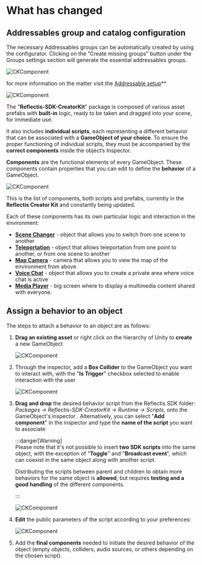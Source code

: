 ﻿---
sidebar_position: 1
---

# What has changed

## Addressables group and catalog configuration 

The necessary Addressables groups can be automatically created by using the configurator.
Clicking on the “Create missing groups” button under the Groups settings section will generate the essential addressables groups.

![CKComponent](/img/addressablesConfigurator20243.png) 

for more information on the matter visit the [Addressable setup](./gettingstarted/startanewproject/Addressable-setup)**

![CKComponent](/img/sdkcomponent_1.png) 

The "**Reflectis-SDK-CreatorKit**" package is composed of various asset prefabs with **built-in** logic, ready to be taken and dragged into your scene, for immediate use. 

It also includes **individual scripts**, each representing a different behavior that can be associated with a **GameObject of your choice**. 
To ensure the proper functioning of individual scripts, they must be accompanied by the **correct components** inside the object’s Inspector.

**Components** are the functional elements of every GameObject. These components contain properties that you can edit to define the **behavior** of a GameObject.

![CKComponent](/img/sdkcomponent_2.png) 

This is the list of components, both scripts and prefabs, currently in the **Reflectis Creator Kit** and constantly being updated.

Each of these components has its own particular logic and interaction in the environment:
- **[Scene Changer](listofcomponents/SceneChanger)** - object that allows you to switch from one scene to another
- **[Teleportation](listofcomponents/Teleportation)** - object that allows teleportation from one point to another, or from one scene to another
- **[Map Camera](listofcomponents/MapCamera)** - camera that allows you to view the map of the environment from above
- **[Voice Chat](listofcomponents/VoiceChat)** - object that allows you to create a private area where voice chat is active
- **[Media Player](listofcomponents/MediaPlayer)** - big screen where to display a multimedia content shared with everyone.


## Assign a behavior to an object
The steps to attach a behavior to an object are as follows:

1. **Drag an existing asset** or right click on the hierarchy of Unity to **create** a new GameObject

	![CKComponent](/img/sdkcomponent_3.png) 

2. Through the inspector, add a **Box Collider** to the GameObject you want to interact with, with the "**Is Trigger**" checkbox selected to enable interaction with the user

	![CKComponent](/img/sdkcomponent_4.png) 

3. **Drag and drop** the desired behavior script from the Reflectis SDK folder: *Packages → Reflectis-SDK-CreatorKit → Runtime → Scripts*, onto the GameObject's inspector		. 
Alternatively, you can select "**Add component**" in the inspector and type the **name of the script** you want to associate

	:::danger[Warning]		
	Please note that it's not possible to insert **two SDK scripts** into the same object, with the exception of "**Toggle**" and "**Broadcast event**", which can coexist in the same object along with another script.
	
	Distributing the scripts between parent and children to obtain more behaviors for the same object is **allowed**, but requires **testing and a good handling** of the different components.
	
	:::

	![CKComponent](/img/sdkcomponent_6.png) 

4. **Edit** the public parameters of the script according to your preferences:

	![CKComponent](/img/sdkcomponent_7.png) 

5. Add the **final components** needed to initiate the desired behavior of the object (empty objects, colliders, audio sources, or others depending on the chosen script).